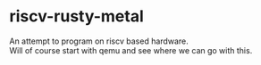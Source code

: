 # riscv-rusty-metal

An attempt to program on riscv based hardware.  
Will of course start with qemu and see where we can go with this.
